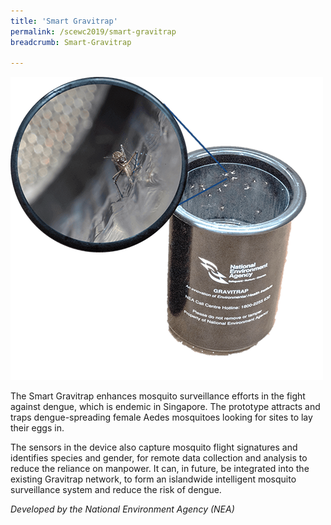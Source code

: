 ```yaml
---
title: 'Smart Gravitrap'
permalink: /scewc2019/smart-gravitrap
breadcrumb: Smart-Gravitrap

---
```



![Smart Gravitrap](/images/gravitrap.png)

The Smart Gravitrap enhances mosquito surveillance efforts in the fight against dengue, which is endemic in Singapore. The prototype attracts and traps dengue-spreading female Aedes mosquitoes looking for sites to lay their eggs in.

The sensors in the device also capture mosquito flight signatures and identifies species and gender, for remote data collection and analysis to reduce the reliance on manpower. It can, in future, be integrated into the existing Gravitrap network, to form an islandwide intelligent mosquito surveillance system and reduce the risk of dengue.

*Developed by the National Environment Agency (NEA)*
